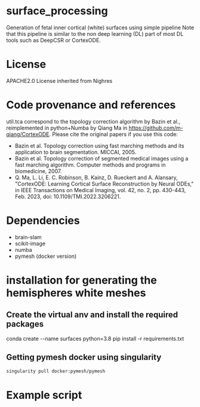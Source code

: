 # surface_processing
Generation of fetal inner cortical (white) surfaces using simple pipeline
Note that this pipeline is similar to the non deep learning (DL) part of most 
DL tools such as DeepCSR or CortexODE. 

# License
APACHE2.0 License inherited from Nighres

# Code provenance and references
util.tca correspond to the topology correction algorithm by Bazin et al., 
reimplemented in python+Numba by Qiang Ma in https://github.com/m-qiang/CortexODE.
Please cite the original papers if you use this code:
- Bazin et al. Topology correction using fast marching methods and its application to brain segmentation.
  MICCAI, 2005.
- Bazin et al. Topology correction of segmented medical images using a fast marching algorithm.
  Computer methods and programs in biomedicine, 2007.
- Q. Ma, L. Li, E. C. Robinson, B. Kainz, D. Rueckert and A. Alansary, "CortexODE: Learning Cortical Surface Reconstruction by Neural ODEs," in IEEE Transactions on Medical Imaging, vol. 42, no. 2, pp. 430-443, Feb. 2023, doi: 10.1109/TMI.2022.3206221.

# Dependencies
+ brain-slam
+ scikit-image
+ numba
+ pymesh (docker version)

# installation for generating the hemispheres white meshes

## Create the virtual anv and install the required packages
conda create --name surfaces python=3.8
pip install -r requirements.txt

## Getting pymesh docker using singularity
```bash
singularity pull docker:pymesh/pymesh 
```
# Example script




